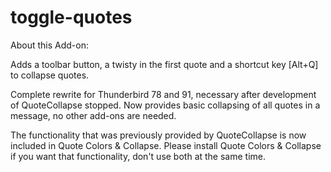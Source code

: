 # toggle-quotes
About this Add-on:

Adds a toolbar button, a twisty in the first quote and a shortcut key [Alt+Q] to collapse quotes.

Complete rewrite for Thunderbird 78 and 91, necessary after development of QuoteCollapse stopped.
Now provides basic collapsing of all quotes in a message, no other add-ons are needed.

The functionality that was previously provided by QuoteCollapse is now included in Quote Colors & Collapse.
Please install Quote Colors & Collapse if you want that functionality, don't use both at the same time.
